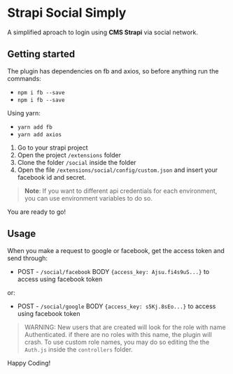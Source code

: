 # Strapi Social Simply

A simplified aproach to login using **CMS Strapi** via social network.

## Getting started

The plugin has dependencies on fb and axios, so before anything run the commands:
 - `npm i fb --save`
 - `npm i fb --save`

Using yarn:

 - `yarn add fb`
 - `yarn add axios`

 1. Go to your strapi project
 2. Open the project `/extensions` folder
 3. Clone the folder `/social` inside the folder
4. Open the file `/extensions/social/config/custom.json` and insert your facebook id and secret.
> **Note**: If you want to different api credentials for each environment, you can use environment variables to do so.

You are ready to go!

## Usage
When you make a request to google or facebook, get the access token and send through:

 - POST - `/social/facebook` BODY `{access_key: Ajsu.fi4s9uS...}`
to access using facebook token

or:

 - POST - `/social/google` BODY `{access_key: s5Kj.8sEo...}`
to access using facebook token

> WARNING: New users that are created will look for the role with name Authenticated. if there are no roles with this name, the plugin will crash. To use custom role names, you may do so editing the the `Auth.js` inside the `controllers` folder.

Happy Coding!
